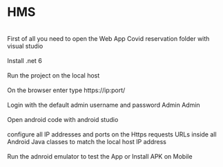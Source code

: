 # HMS

 <br> First of all you need to open the Web App Covid reservation folder with visual studio <br> 
 <br> Install .net 6 <br> 
 <br> Run the project on the local host <br> 
 <br> On the browser enter type https://ip:port/ <br> 
 <br> Login with the default admin username and password Admin Admin <br> 
 <br> Open android code with android studio <br> 
 <br> configure all IP addresses and ports on the Https requests URLs inside all Android Java classes to match the local host IP address <br> 
 <br> Run the adnroid emulator to test the App or Install APK on Mobile <br> 
